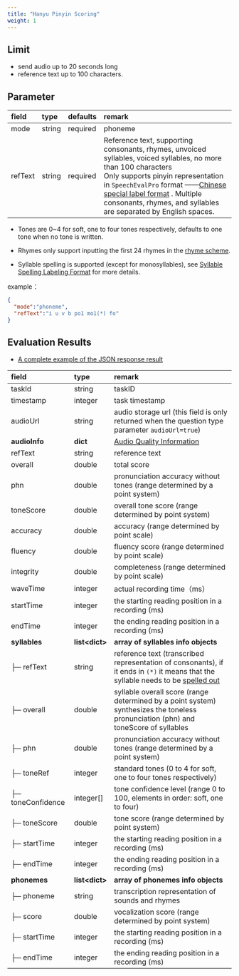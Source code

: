 ```yaml
---
title: "Hanyu Pinyin Scoring"
weight: 1
---
```



## Limit

- send audio up to 20 seconds long 
- reference text up to 100 characters.

## Parameter

| **field** | **type** | **defaults** | **remark**                                                                                                                                                                                                                                                                                                                |
|:----------|:---------|:-------------|:--------------------------------------------------------------------------------------------------------------------------------------------------------------------------------------------------------------------------------------------------------------------------------------------------------------------------|
| mode      | string   | required     | phoneme                                                                                                                                                                                                                                                                                                                   |
| refText   | string   | required     | Reference text, supporting consonants, rhymes, unvoiced syllables, voiced syllables, no more than 100 characters<br/>Only supports pinyin representation in `SpeechEvalPro` format ——[Chinese special label format](datadict/annotation-zh) . Multiple consonants, rhymes, and syllables are separated by English spaces. |

- Tones are 0~4 for soft, one to four tones respectively, defaults to one tone when no tone is written.

- Rhymes only support inputting the first 24 rhymes in the [rhyme scheme](datadict/pinyin).

- Syllable spelling is supported (except for monosyllables), see [Syllable Spelling Labeling Format](datadict/annotation-zh) for more details.

example：

```json
{
  "mode":"phoneme",
  "refText":"i u v b po1 mo1(*) fo"
}
```

## Evaluation Results

- [A complete example of the JSON response result](mode/zh-basic/phoneme-result)

| **field**         | **type**         | **remark**                                                                                                                                                     |
|:------------------|:-----------------|:---------------------------------------------------------------------------------------------------------------------------------------------------------------|
| taskId            | string           | taskID                                                                                                                                                         |
| timestamp         | integer          | task timestamp                                                                                                                                                 |
| audioUrl          | string           | audio storage url (this field is only returned when the question type parameter `audioUrl=true`)                                                               |
| **audioInfo**     | **dict**         | [Audio Quality Information](mode/common)                                                                                                                       |
| refText           | string           | reference text                                                                                                                                                 |
| overall           | double           | total score                                                                                                                                                    |
| phn               | double           | pronunciation accuracy without tones (range determined by a point system)                                                                                      |
| toneScore         | double           | overall tone score (range determined by point system)                                                                                                          |
| accuracy          | double           | accuracy (range determined by point scale)                                                                                                                     |
| fluency           | double           | fluency score (range determined by point scale)                                                                                                                |
| integrity         | double           | completeness (range determined by point scale)                                                                                                                 |
| waveTime          | integer          | actual recording time（ms）                                                                                                                                      |
| startTime         | integer          | the starting reading position in a recording (ms)                                                                                                              |
| endTime           | integer          | the ending reading position in a recording (ms)                                                                                                                |
| **syllables**     | **list\<dict\>** | **array of syllables info objects**                                                                                                                            |
| ├─ refText        | string           | reference text (transcribed representation of consonants), if it ends in `(*)` it means that the syllable needs to be [spelled out](datadict/annotation-zh.md) |
| ├─ overall        | double           | syllable overall score (range determined by a point system)<br/>synthesizes the toneless pronunciation (phn) and toneScore of syllables                        |
| ├─ phn            | double           | pronunciation accuracy without tones (range determined by a point system)                                                                                      |
| ├─ toneRef        | integer          | standard tones (0 to 4 for soft, one to four tones respectively)                                                                                               |
| ├─ toneConfidence | integer[]        | tone confidence level (range 0 to 100, elements in order: soft, one to four)                                                                                   |
| ├─ toneScore      | double           | tone score (range determined by point system)                                                                                                                  |
| ├─ startTime      | integer          | the starting reading position in a recording (ms)                                                                                                              |
| ├─ endTime        | integer          | the ending reading position in a recording (ms)                                                                                                                |
| **phonemes**      | **list\<dict\>** | **array of phonemes info objects**                                                                                                                             |
| ├─ phoneme        | string           | transcription representation of sounds and rhymes                                                                                                              |
| ├─ score          | double           | vocalization score (range determined by point system)                                                                                                          |
| ├─ startTime      | integer          | the starting reading position in a recording (ms)                                                                                                              |
| ├─ endTime        | integer          | the ending reading position in a recording (ms)                                                                                                                |
